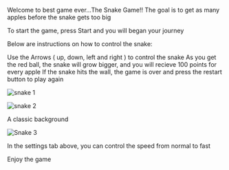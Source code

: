 
Welcome to best game ever...The Snake Game!! 
The goal is to get as many apples before the snake gets too big 

To start the game, press Start and you will began your journey 

Below are instructions on how to control the snake: 

Use the Arrows ( up, down, left and right ) to control the snake
As you get the red ball, the snake will grow bigger, and you will recieve 100 points for every apple
If the snake hits the wall, the game is over and press the restart button to play again 

![snake 1 ](https://github.com/fvirani786/project-game/assets/67715327/bb3fd68f-6bfd-4e83-b65b-e71737391c9f)

![snake 2](https://github.com/fvirani786/project-game/assets/67715327/67ac7856-1dc0-4e23-be25-ab8208b7b29f)

A classic background

![Snake 3](https://github.com/fvirani786/project-game/assets/67715327/cfe30ade-82b8-48e2-a207-02e379916c05)



In the settings tab above, you can control the speed from normal to fast 

Enjoy the game 


